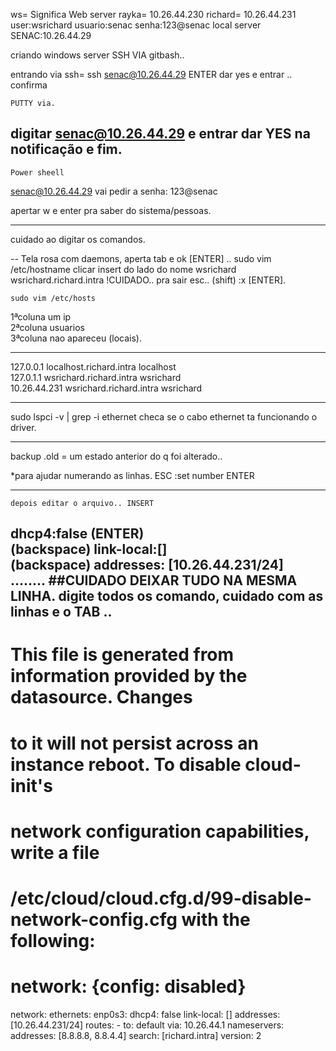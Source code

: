 ws= Significa Web server
rayka= 10.26.44.230
richard= 10.26.44.231
user:wsrichard
usuario:senac
senha:123@senac
local server SENAC:10.26.44.29

criando windows server 
    SSH VIA gitbash..

entrando via ssh= ssh senac@10.26.44.29 ENTER dar yes e entrar .. confirma

    PUTTY via.
digitar 
senac@10.26.44.29 e entrar dar YES na notificação e fim.
--------------------
    Power sheell
senac@10.26.44.29 vai pedir a senha: 123@senac

apertar w e enter pra saber do sistema/pessoas.

-----------------
cuidado ao digitar os comandos.

--
    Tela rosa com daemons, aperta tab e ok [ENTER] 
..
    sudo vim /etc/hostname
clicar insert
do lado do nome wsrichard
wsrichard.richard.intra
!CUIDADO.. pra sair esc.. (shift) :x [ENTER].

    sudo vim /etc/hosts
1ªcoluna um ip <br>
2ªcoluna usuarios <br>
3ªcoluna nao apareceu (locais).
____________________

127.0.0.1      localhost.richard.intra   localhost <br>
127.0.1.1      wsrichard.richard.intra   wsrichard <br>
10.26.44.231  wsrichard.richard.intra   wsrichard <br>

-------------
sudo lspci -v | grep -i ethernet
checa se o cabo ethernet ta funcionando o driver.
_____________
backup .old = um estado anterior do q foi alterado..

*para ajudar numerando as linhas.
ESC :set number ENTER

---------------------
    depois editar o arquivo.. INSERT 

dhcp4:false (ENTER) <br>
(backspace) link-local:[] <br>
(backspace) addresses: [10.26.44.231/24] <br>
........
##CUIDADO DEIXAR TUDO NA MESMA LINHA.
digite todos os comando, cuidado com as linhas e o TAB .. 
--------------------

# This file is generated from information provided by the datasource.  Changes
# to it will not persist across an instance reboot.  To disable cloud-init's
# network configuration capabilities, write a file
# /etc/cloud/cloud.cfg.d/99-disable-network-config.cfg with the following:
# network: {config: disabled}
network:
    ethernets:
        enp0s3:
            dhcp4: false
            link-local: []
            addresses: [10.26.44.231/24]
            routes:
              - to: default
                via: 10.26.44.1
            nameservers:
              addresses: [8.8.8.8, 8.8.4.4]
              search: [richard.intra]
    version: 2

